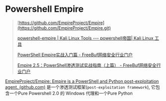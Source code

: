 # Powershell Empire

> [https://github.com/EmpireProject/Empire](https://github.com/EmpireProject/Empire.git)
> 
> [powershell-empire | Kali Linux Tools --- powershell帝国| Kali Linux 工具](https://www.kali.org/tools/powershell-empire/)
>
> [PowerShell Empire实战入门篇 - FreeBuf网络安全行业门户](https://www.freebuf.com/sectool/158393.html)
>
> [Empire 2.5：PowerShell渗透测试实战指南（上篇） - FreeBuf网络安全行业门户](https://www.freebuf.com/articles/web/165925.html)

[EmpireProject/Empire: Empire is a PowerShell and Python post-exploitation agent. (github.com)](https://github.com/EmpireProject/Empire) 是一个渗透测试框架(`post-exploitation framework`), 它包含一个Pure Powershell 2.0 的 Windows 代理和一个Pure Python

